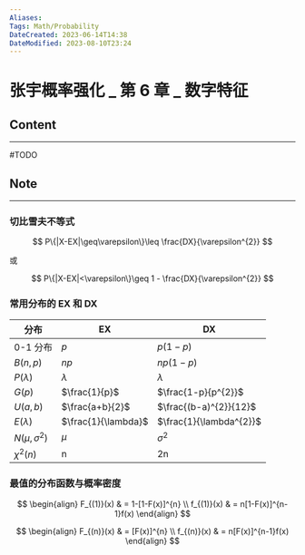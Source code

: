 ```yaml
---
Aliases: 
Tags: Math/Probability 
DateCreated: 2023-06-14T14:38
DateModified: 2023-08-10T23:24
---
```

# 张宇概率强化 _ 第 6 章 _ 数字特征

## Content
---
#TODO

## Note
---
### 切比雪夫不等式

$$
P\{|X-EX|\geq\varepsilon\}\leq \frac{DX}{\varepsilon^{2}}
$$

或

$$
P\{|X-EX|<\varepsilon\}\geq 1 - \frac{DX}{\varepsilon^{2}}
$$

### 常用分布的 EX 和 DX

| 分布                 | EX                  | DX                      |
| -------------------- | ------------------- | ----------------------- |
| 0-1 分布              | $p$                 | $p(1-p)$                |
| $B(n,p)$             | $np$                | $np(1-p)$               |
| $P(\lambda)$         | $\lambda$           | $\lambda$               |
| $G(p)$               | $\frac{1}{p}$       | $\frac{1-p}{p^{2}}$     |
| $U(a,b)$             | $\frac{a+b}{2}$     | $\frac{(b-a)^{2}}{12}$  |
| $E(\lambda)$         | $\frac{1}{\lambda}$ | $\frac{1}{\lambda^{2}}$ |
| $N(\mu, \sigma^{2})$ | $\mu$               | $\sigma^{2}$            |
| $\chi^{2}(n)$        | n                   | 2n                        |

### 最值的分布函数与概率密度

$$
\begin{align}
F_{(1)}(x) & = 1-[1-F(x)]^{n}  \\
f_{(1)}(x)  & = n[1-F(x)]^{n-1}f(x)
\end{align}
$$

$$
\begin{align}
F_{(n)}(x) & = [F(x)]^{n}  \\
f_{(n)}(x)  & = n[F(x)]^{n-1}f(x)
\end{align}
$$
